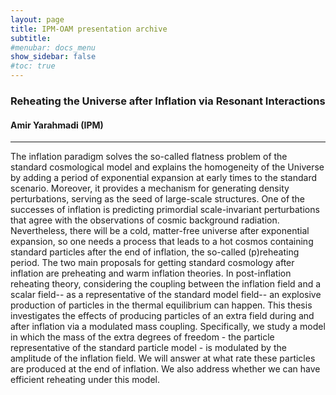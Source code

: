 ```yaml
---
layout: page
title: IPM-OAM presentation archive
subtitle: 
#menubar: docs_menu
show_sidebar: false
#toc: true
---
```


### Reheating the Universe after Inflation via Resonant Interactions
#### Amir Yarahmadi (IPM)

---

The inflation paradigm solves the so-called flatness problem of the standard cosmological model and explains the homogeneity of the Universe by adding a period of exponential expansion at early times to the standard scenario. Moreover, it provides a mechanism for generating density perturbations, serving as the seed of large-scale structures. One of the successes of inflation is predicting primordial scale-invariant perturbations that agree with the observations of cosmic background radiation. Nevertheless, there will be a cold, matter-free universe after exponential expansion, so one needs a process that leads to a hot cosmos containing standard particles after the end of inflation, the so-called (p)reheating period. The two main proposals for getting standard cosmology after inflation are preheating and warm inflation theories. In post-inflation reheating theory, considering the coupling between the inflation field and a scalar field-- as a representative of the standard model field--  an explosive production of particles in the thermal equilibrium can happen. This thesis investigates the effects of producing particles of an extra field during and after inflation via a modulated mass coupling. Specifically, we study a model in which the mass of the extra degrees of freedom - the particle representative of the standard particle model - is modulated by the amplitude of the inflation field. We will answer at what rate these particles are produced at the end of inflation. We also address whether we can have efficient reheating under this model.
